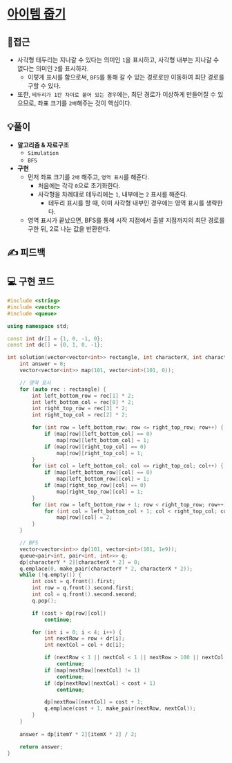 # [아이템 줍기](https://programmers.co.kr/learn/courses/30/lessons/87694)
## 🤔접근
- 사각형 테두리는 지나갈 수 있다는 의미인 `1`을 표시하고, 사각형 내부는 지나갈 수 없다는 의미인 `2`를 표시하자.
    - 이렇게 표시를 함으로써, `BFS`를 통해 갈 수 있는 경로로만 이동하여 최단 경로를 구할 수 있다.
- 또한, `테두리가 1칸 차이로 붙어 있는 경우`에는, 최단 경로가 이상하게 만들어질 수 있으므로, 좌표 크기를 `2배`해주는 것이 핵심이다.
## 💡풀이
- <b>알고리즘 & 자료구조</b>
    - `Simulation`
    - `BFS`
- <b>구현</b>
    - 먼저 좌표 크기를 `2배` 해주고, `영역 표시`를 해준다.
        - 처음에는 각각 `0`으로 초기화한다.
        - 사각형을 차례대로 테두리에는 `1`, 내부에는 `2` 표시를 해준다.
            - 테두리 표시를 할 때, 이미 사각형 내부인 경우에는 영역 표시를 생략한다.
    - 영역 표시가 끝났으면, BFS를 통해 시작 지점에서 출발 지점까지의 최단 경로를 구한 뒤, 2로 나눈 값을 반환한다.
## ✍ 피드백
## 💻 구현 코드
```c++
#include <string>
#include <vector>
#include <queue>

using namespace std;

const int dr[] = {1, 0, -1, 0};
const int dc[] = {0, 1, 0, -1};

int solution(vector<vector<int>> rectangle, int characterX, int characterY, int itemX, int itemY) {
    int answer = 0;
    vector<vector<int>> map(101, vector<int>(101, 0));

    // 영역 표시
    for (auto rec : rectangle) {
        int left_bottom_row = rec[1] * 2;
        int left_bottom_col = rec[0] * 2;
        int right_top_row = rec[3] * 2;
        int right_top_col = rec[2] * 2;

        for (int row = left_bottom_row; row <= right_top_row; row++) {
            if (map[row][left_bottom_col] == 0)
                map[row][left_bottom_col] = 1;
            if (map[row][right_top_col] == 0)
                map[row][right_top_col] = 1;
        }
        for (int col = left_bottom_col; col <= right_top_col; col++) {
            if (map[left_bottom_row][col] == 0)
                map[left_bottom_row][col] = 1;
            if (map[right_top_row][col] == 0)
                map[right_top_row][col] = 1;
        }
        for (int row = left_bottom_row + 1; row < right_top_row; row++) {
            for (int col = left_bottom_col + 1; col < right_top_col; col++)
                map[row][col] = 2;
        }
    }

    // BFS
    vector<vector<int>> dp(101, vector<int>(101, 1e9));
    queue<pair<int, pair<int, int>>> q;
    dp[characterY * 2][characterX * 2] = 0;
    q.emplace(0, make_pair(characterY * 2, characterX * 2));
    while (!q.empty()) {
        int cost = q.front().first;
        int row = q.front().second.first;
        int col = q.front().second.second;
        q.pop();

        if (cost > dp[row][col])
            continue;

        for (int i = 0; i < 4; i++) {
            int nextRow = row + dr[i];
            int nextCol = col + dc[i];

            if (nextRow < 1 || nextCol < 1 || nextRow > 100 || nextCol > 100)
                continue;
            if (map[nextRow][nextCol] != 1)
                continue;
            if (dp[nextRow][nextCol] < cost + 1)
                continue;

            dp[nextRow][nextCol] = cost + 1;
            q.emplace(cost + 1, make_pair(nextRow, nextCol));
        }
    }
    
    answer = dp[itemY * 2][itemX * 2] / 2;

    return answer;
}
```